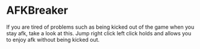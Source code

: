 # AFKBreaker
 If you are tired of problems such as being kicked out of the game when you stay afk, take a look at this. Jump right click left click holds and allows you to enjoy afk without being kicked out.
